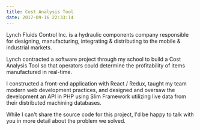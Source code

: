 ```yaml
---
title: Cost Analysis Tool
date: 2017-09-16 22:33:14
---
```


Lynch Fluids Control Inc. is a hydraulic components company responsible for designing, manufacturing, integrating & distributing to the mobile & industrial markets. 

Lynch contracted a software project through my school to build a Cost Analysis Tool so that operators could determine the profitability of items manufactured in real-time. 

I constructed a front-end application with React / Redux, taught my team modern web development practices, and designed and oversaw the development an API in PHP using Slim Framework utilizing live data from their distributed machining databases.

While I can't share the source code for this project, I'd be happy to talk with you in more detail about the problem we solved.